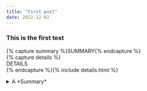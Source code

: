 ```yaml
---
title: "First post"
date: 2022-12-02
---
```


### This is the first test  

{% capture summary %}SUMMARY{% endcapture %}  
{% capture details %}  
DETAILS  
{% endcapture %}{% include details.html %} 

<details markdown=block>
<summary markdown=span>A *Summary*</summary>
These are the **details** for this item.
</details>